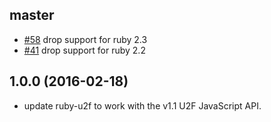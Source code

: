## master
- [#58](https://github.com/castle/ruby-u2f/pull/58) drop support for ruby 2.3
- [#41](https://github.com/castle/ruby-u2f/pull/41) drop support for ruby 2.2

## 1.0.0 (2016-02-18)
- update ruby-u2f to work with the v1.1 U2F JavaScript API.
